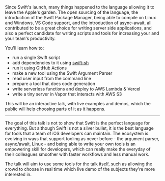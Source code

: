 Since Swift's launch, many things happened to the language allowing it to leave the Apple's garden. The open sourcing of the language, the introduction of the Swift Package Manager, being able to compile on Linux and Windows, VS Code support, and the introduction of async-await, all contributed to be a great choice for writing server side applications, and also a perfect candidate for writing scripts and tools for increasing your and your team's productivity. 

You'll learn how to:

* run a single Swift script
* add dependencies to it using [swift-sh](https://github.com/mxcl/swift-sh)
* run it using GitHub Actions
* make a new tool using the Swift Argument Parser
* read user input from the command line
* prepare a tool that does code generation
* write serverless functions and deploy to AWS Lambda & Vercel
* write a tiny server in Vapor that interacts with AWS S3

This will be an interactive talk, with live examples and demos, which the public will help choosing parts of it as it happens.

---

The goal of this talk is not to show that Swift is the perfect language for everything. But although Swift is not a silver bullet, it is the best language for tools that a team of iOS developers can maintain. The ecosystem is evolving in ways that support tooling as never before - the argument parser, async/await, Linux - and being able to write your own tools is an empowering skill for developers, which can really make the everyday of their colleagues smoother with faster workflows and less manual work.

The talk will aim to use some tools for the talk itself, such as allowing the crowd to choose in real time which live demo of the subjects they're more interested in.